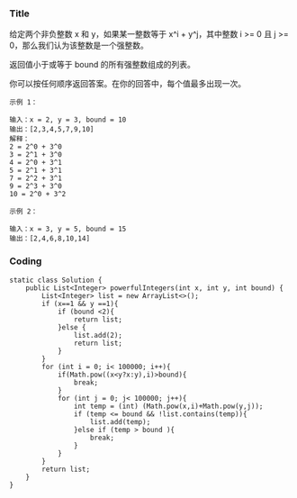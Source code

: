 ### Title

给定两个非负整数 x 和 y，如果某一整数等于 x^i + y^j，其中整数 i >= 0 且 j >= 0，那么我们认为该整数是一个强整数。

返回值小于或等于 bound 的所有强整数组成的列表。

你可以按任何顺序返回答案。在你的回答中，每个值最多出现一次。



```
示例 1：

输入：x = 2, y = 3, bound = 10
输出：[2,3,4,5,7,9,10]
解释： 
2 = 2^0 + 3^0
3 = 2^1 + 3^0
4 = 2^0 + 3^1
5 = 2^1 + 3^1
7 = 2^2 + 3^1
9 = 2^3 + 3^0
10 = 2^0 + 3^2
```
```
示例 2：

输入：x = 3, y = 5, bound = 15
输出：[2,4,6,8,10,14]
```
### Coding
```
static class Solution {
    public List<Integer> powerfulIntegers(int x, int y, int bound) {
        List<Integer> list = new ArrayList<>();
        if (x==1 && y ==1){
            if (bound <2){
                return list;
            }else {
                list.add(2);
                return list;
            }
        }
        for (int i = 0; i< 100000; i++){
            if(Math.pow((x<y?x:y),i)>bound){
                break;
            }
            for (int j = 0; j< 100000; j++){
                int temp = (int) (Math.pow(x,i)+Math.pow(y,j));
                if (temp <= bound && !list.contains(temp)){
                    list.add(temp);
                }else if (temp > bound ){
                    break;
                }
            }
        }
        return list;
    }
}
```